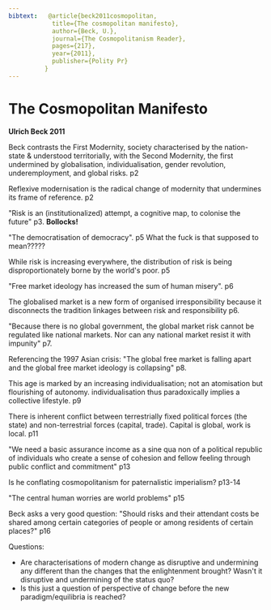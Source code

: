 ```yaml
---
bibtext:   @article{beck2011cosmopolitan,
            title={The cosmopolitan manifesto},
            author={Beck, U.},
            journal={The Cosmopolitanism Reader},
            pages={217},
            year={2011},
            publisher={Polity Pr}
          }
---
```


The Cosmopolitan Manifesto
==========================

**Ulrich Beck 2011**

Beck contrasts the First Modernity, society characterised by the nation-state & understood territorially, with the Second Modernity, the first undermined by globalisation, individualisation, gender revolution, underemployment, and global risks. p2 

Reflexive modernisation is the radical change of modernity that undermines its frame of reference. p2

"Risk is an (institutionalized) attempt, a cognitive map, to colonise the future" p3. **Bollocks!**

"The democratisation of democracy". p5 What the fuck is that supposed to mean?????

While risk is increasing everywhere, the distribution of risk is being disproportionately borne by the world's poor. p5

"Free market ideology has increased the sum of human misery". p6

The globalised market is a new form of organised irresponsibility because it disconnects the tradition linkages between risk and responsibility p6.

"Because there is no global government, the global market risk cannot be regulated like national markets.  Nor can any national market resist it with impunity" p7.

Referencing the 1997 Asian crisis: "The global free market is falling apart and the global free market ideology is collapsing" p8.

This age is marked by an increasing individualisation; not an atomisation but flourishing of autonomy.  individualisation thus paradoxically implies a collective lifestyle. p9

There is inherent conflict between terrestrially fixed political forces (the state) and non-terrestrial forces (capital, trade).  Capital is global, work is local. p11

"We need a basic assurance income as a sine qua non of a political republic of individuals who create a sense of cohesion and fellow feeling through public conflict and commitment" p13

Is he conflating cosmopolitanism for paternalistic imperialism? p13-14

"The central human worries are world problems" p15

Beck asks a very good question: "Should risks and their attendant costs be shared among certain categories of people or among residents of certain places?" p16


Questions:

- Are characterisations of modern change as disruptive and undermining any different than the changes that the enlightenment brought?  Wasn't it disruptive and undermining of the status quo?
- Is this just a question of perspective of change before the new paradigm/equilibria is reached?